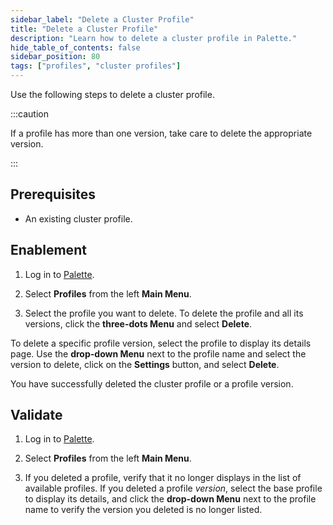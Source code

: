 ```yaml
---
sidebar_label: "Delete a Cluster Profile"
title: "Delete a Cluster Profile"
description: "Learn how to delete a cluster profile in Palette."
hide_table_of_contents: false
sidebar_position: 80
tags: ["profiles", "cluster profiles"]
---
```



Use the following steps to delete a cluster profile. 

:::caution

If a profile has more than one version, take care to delete the appropriate version.

:::

## Prerequisites 

- An existing cluster profile. 

## Enablement

1. Log in to [Palette](https://console.spectrocloud.com/).

2. Select **Profiles** from the left **Main Menu**.

3. Select the profile you want to delete. To delete the profile and all its versions, click the **three-dots Menu** and select **Delete**.

  To delete a specific profile version, select the profile to display its details page. Use the **drop-down Menu** next to the profile name and select the version to delete, click on the **Settings** button, and select **Delete**.

You have successfully deleted the cluster profile or a profile version.


## Validate

1. Log in to [Palette](https://console.spectrocloud.com/).

2. Select **Profiles** from the left **Main Menu**.   

3. If you deleted a profile, verify that it no longer displays in the list of available profiles. If you deleted a profile *version*, select the base profile to display its details, and click the **drop-down Menu** next to the profile name to verify the version you deleted is no longer listed.